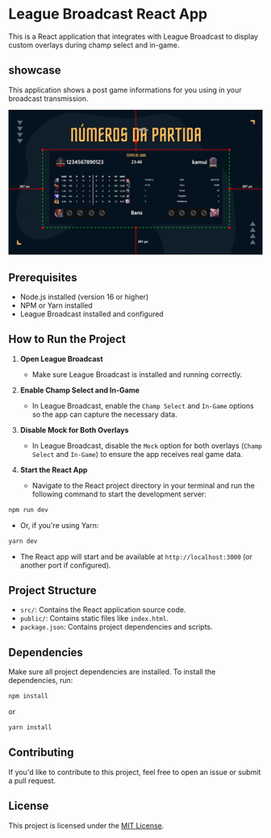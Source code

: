 # League Broadcast React App

This is a React application that integrates with League Broadcast to display custom overlays during champ select and in-game.

## showcase

This application shows a post game informations for you using in your broadcast transmission.

![image example](./docs/exampleinobs.png)

## Prerequisites

- Node.js installed (version 16 or higher)
- NPM or Yarn installed
- League Broadcast installed and configured

## How to Run the Project

1. **Open League Broadcast**
   - Make sure League Broadcast is installed and running correctly.

2. **Enable Champ Select and In-Game**
   - In League Broadcast, enable the `Champ Select` and `In-Game` options so the app can capture the necessary data.

3. **Disable Mock for Both Overlays**
   - In League Broadcast, disable the `Mock` option for both overlays (`Champ Select` and `In-Game`) to ensure the app receives real game data.

4. **Start the React App**
   - Navigate to the React project directory in your terminal and run the following command to start the development server:

```bash
npm run dev
```

   - Or, if you're using Yarn:

```bash
yarn dev
```

   - The React app will start and be available at `http://localhost:3000` (or another port if configured).

## Project Structure

- `src/`: Contains the React application source code.
- `public/`: Contains static files like `index.html`.
- `package.json`: Contains project dependencies and scripts.

## Dependencies

Make sure all project dependencies are installed. To install the dependencies, run:

```bash
npm install
```

or

```bash
yarn install
```

## Contributing

If you'd like to contribute to this project, feel free to open an issue or submit a pull request.

## License

This project is licensed under the [MIT License](LICENSE).

